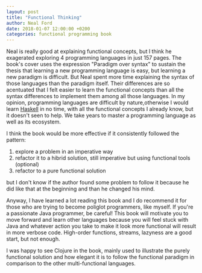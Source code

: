 ```yaml
---
layout: post
title: "Functional Thinking"
author: Neal Ford
date: 2018-01-07 12:00:00 +0200
categories: functional programming book
---
```


Neal is really good at explaining functional concepts, but I think he exagerated exploring 4 programming languages in just 157 pages. The book's cover uses the expression "Paradigm over syntax" to sustain the thesis that learning a new programming language is easy, but learning a new paradigm is difficult. But Neal spent more time explaining the syntax of those languages than the paradigm itself. Their differences are so acentuated that I felt easier to learn the functional concepts than all the syntax differences to implement them among all those languages. In my opinion, programming languages are difficult by nature,otherwise I would learn [Haskell] in no time, with all the functional concepts I already know, but it doesn't seen to help. We take years to master a programming language as well as its ecosystem.

I think the book would be more effective if it consistently followed the pattern:

1. explore a problem in an imperative way
2. refactor it to a hibrid solution, still imperative but using functional tools (optional)
3. refactor to a pure functional solution

but I don't know if the author found some problem to follow it because he did like that at the beginning and than he changed his mind.

Anyway, I have learned a lot reading this book and I do recommend it for those who are trying to become poliglot programmers, like myself. If you're a passionate Java programmer, be careful! This book will motivate you to move forward and learn other languages because you will feel stuck with Java and whatever action you take to make it look more functional will result in more verbose code. High-order functions, streams, lazyness are a good start, but not enough.

I was happy to see Clojure in the book, mainly used to illustrate the purely functional solution and how elegant it is to follow the functional paradigm in comparison to the other multi-functional languages.

[Haskell]: https://www.haskell.org